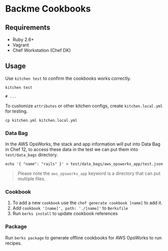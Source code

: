 Backme Cookbooks
===

## Requirements

* Ruby 2.6+
* Vagrant
* Chef Workstation (Chef DK)

## Usage

Use `kitchen test` to confirm the cookbooks works correctly.

```
kitchen test

# ...
```

To customize `attributes` or other kitchen configs, create `kitchen.local.yml` for testing.

```
cp kitchen.yml kitchen.local.yml
```

### Data Bag

In the AWS OpsWorks, the stack and app information will put into Data Bag in Chef 12, to access these data in the test we can put them into `test/data_bags` directory.

```
echo '{ "name": "rails" }' > test/data_bags/aws_opsworks_app/test.json
```

> Please note the `aws_opsworks_app` keyword is a directory that can put multiple files.

### Cookbook

1. To add a new `cookbook` use the `chef generate cookbook [name]` to add it.
2. Add `cookbook '[name]', path: './[name]'` to `Berksfile`
3. Run `berks install` to update cookbook references

### Package

Run `berks package` to generate offline cookbooks for AWS OpsWorks to run recipes.
